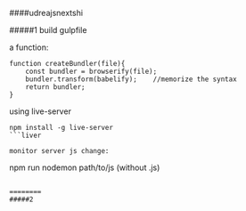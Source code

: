 ####udreajsnextshi

#####1
build gulpfile  

a function:
```
function createBundler(file){
    const bundler = browserify(file);
    bundler.transform(babelify);    //memorize the syntax
    return bundler;
}
```



using live-server
```
npm install -g live-server
```liver

monitor server js change:
```
npm run nodemon path/to/js  (without .js)
```

========
#####2

